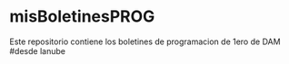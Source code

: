 # misBoletinesPROG

Este repositorio contiene los boletines de programacion de 1ero de DAM 
#desde lanube